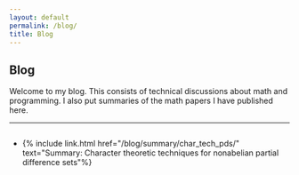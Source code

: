 ```yaml
---
layout: default
permalink: /blog/
title: Blog
---
```


<h2 class="title">
    Blog
</h2>

Welcome to my blog. This consists of technical discussions about math and programming. I also put summaries of the math papers I have published here.

---

<div style="margin-top: 2em;"></div>

- {% include link.html href="/blog/summary/char_tech_pds/" text="Summary: Character theoretic techniques for nonabelian partial difference sets"%}